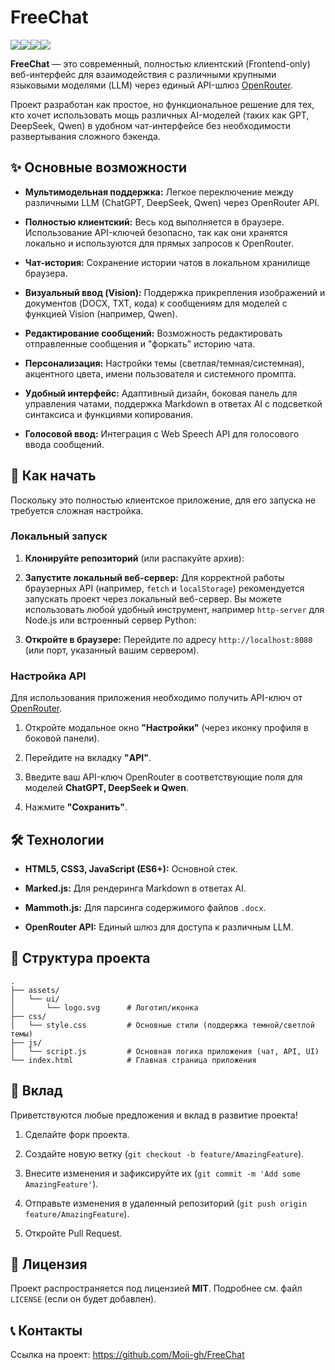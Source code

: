 # FreeChat

![](https://img.shields.io/badge/Status-Active-brightgreen)![](https://img.shields.io/badge/License-MIT-blue)![](https://img.shields.io/badge/Technology-HTML%2FCSS%2FJS-orange)![](https://img.shields.io/badge/API-OpenRouter-red)

**FreeChat** — это современный, полностью клиентский (Frontend-only) веб-интерфейс для взаимодействия с различными крупными языковыми моделями (LLM) через единый API-шлюз [OpenRouter](https://openrouter.ai/).

Проект разработан как простое, но функциональное решение для тех, кто хочет использовать мощь различных AI-моделей (таких как GPT, DeepSeek, Qwen) в удобном чат-интерфейсе без необходимости развертывания сложного бэкенда.

## ✨ Основные возможности

- **Мультимодельная поддержка:** Легкое переключение между различными LLM (ChatGPT, DeepSeek, Qwen) через OpenRouter API.

- **Полностью клиентский:** Весь код выполняется в браузере. Использование API-ключей безопасно, так как они хранятся локально и используются для прямых запросов к OpenRouter.

- **Чат-история:** Сохранение истории чатов в локальном хранилище браузера.

- **Визуальный ввод (Vision):** Поддержка прикрепления изображений и документов (DOCX, TXT, кода) к сообщениям для моделей с функцией Vision (например, Qwen).

- **Редактирование сообщений:** Возможность редактировать отправленные сообщения и "форкать" историю чата.

- **Персонализация:** Настройки темы (светлая/темная/системная), акцентного цвета, имени пользователя и системного промпта.

- **Удобный интерфейс:** Адаптивный дизайн, боковая панель для управления чатами, поддержка Markdown в ответах AI с подсветкой синтаксиса и функциями копирования.

- **Голосовой ввод:** Интеграция с Web Speech API для голосового ввода сообщений.

## 🚀 Как начать

Поскольку это полностью клиентское приложение, для его запуска не требуется сложная настройка.

### Локальный запуск

1. **Клонируйте репозиторий** (или распакуйте архив):

1. **Запустите локальный веб-сервер:** Для корректной работы браузерных API (например, `fetch` и `localStorage`) рекомендуется запускать проект через локальный веб-сервер. Вы можете использовать любой удобный инструмент, например `http-server` для Node.js или встроенный сервер Python:

1. **Откройте в браузере:** Перейдите по адресу `http://localhost:8080` (или порт, указанный вашим сервером).

### Настройка API

Для использования приложения необходимо получить API-ключ от [OpenRouter](https://openrouter.ai/).

1. Откройте модальное окно **"Настройки"** (через иконку профиля в боковой панели).

1. Перейдите на вкладку **"API"**.

1. Введите ваш API-ключ OpenRouter в соответствующие поля для моделей **ChatGPT, DeepSeek и Qwen**.

1. Нажмите **"Сохранить"**.

## 🛠️ Технологии

- **HTML5, CSS3, JavaScript (ES6+):** Основной стек.

- **Marked.js:** Для рендеринга Markdown в ответах AI.

- **Mammoth.js:** Для парсинга содержимого файлов `.docx`.

- **OpenRouter API:** Единый шлюз для доступа к различным LLM.

## 📂 Структура проекта

```
.
├── assets/
│   └── ui/
│       └── logo.svg      # Логотип/иконка
├── css/
│   └── style.css         # Основные стили (поддержка темной/светлой темы)
├── js/
│   └── script.js         # Основная логика приложения (чат, API, UI)
└── index.html            # Главная страница приложения
```

## 🤝 Вклад

Приветствуются любые предложения и вклад в развитие проекта!

1. Сделайте форк проекта.

1. Создайте новую ветку (`git checkout -b feature/AmazingFeature`).

1. Внесите изменения и зафиксируйте их (`git commit -m 'Add some AmazingFeature'`).

1. Отправьте изменения в удаленный репозиторий (`git push origin feature/AmazingFeature`).

1. Откройте Pull Request.

## 📄 Лицензия

Проект распространяется под лицензией **MIT**. Подробнее см. файл `LICENSE` (если он будет добавлен).

## 📞 Контакты

Ссылка на проект: https://github.com/Moii-gh/FreeChat
